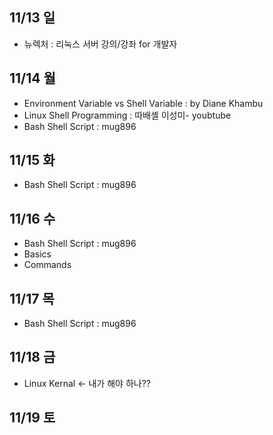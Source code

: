 ## 11/13 일
- 뉴렉처 : 리눅스 서버 강의/강좌 for 개발자

## 11/14 월
- Environment Variable vs Shell Variable : by Diane Khambu 
- Linux Shell Programming : 따배셸  이성미- youbtube 
- Bash Shell Script : mug896

## 11/15 화
- Bash Shell Script : mug896

## 11/16 수
- Bash Shell Script : mug896
 - Basics
 - Commands

## 11/17 목
- Bash Shell Script : mug896

## 11/18 금
- Linux Kernal <- 내가 해야 하나??
 
## 11/19 토

